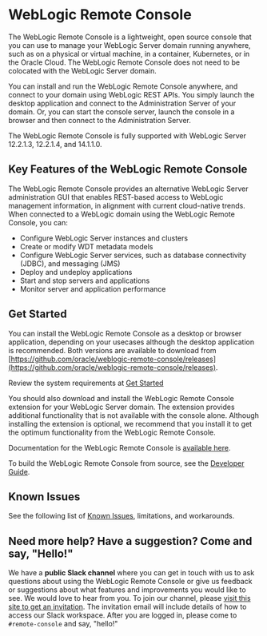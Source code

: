 
# WebLogic Remote Console

The WebLogic Remote Console is a lightweight, open source console that you can use to manage your WebLogic Server domain running anywhere, such as on a physical or virtual machine, in a container, Kubernetes, or in the Oracle Cloud. The WebLogic Remote Console does not need to be colocated with the WebLogic Server domain.

You can install and run the WebLogic Remote Console anywhere, and connect to your domain using WebLogic REST APIs. You simply launch the desktop application and connect to the Administration Server of your domain. Or, you can start the console server, launch the console in a browser and then connect to the Administration Server.

The WebLogic Remote Console is fully supported with WebLogic Server 12.2.1.3, 12.2.1.4, and 14.1.1.0.

## Key Features of the WebLogic Remote Console
The WebLogic Remote Console provides an alternative WebLogic Server administration GUI that enables REST-based access to WebLogic management information, in alignment with current cloud-native trends. When connected to a WebLogic domain using the WebLogic Remote Console, you can:
* Configure WebLogic Server instances and clusters
* Create or modify WDT metadata models
* Configure WebLogic Server services, such as database connectivity (JDBC), and messaging (JMS)
* Deploy and undeploy applications
* Start and stop servers and applications
* Monitor server and application performance

## Get Started
You can install the WebLogic Remote Console as a desktop or browser application, depending on your usecases although the desktop application is recommended. Both versions are available to download from [https://github.com/oracle/weblogic-remote-console/releases](https://github.com/oracle/weblogic-remote-console/releases).

Review the system requirements at [Get Started](https://oracle.github.io/weblogic-remote-console/setup/)

You should also download and install the WebLogic Remote Console extension for your WebLogic Server domain. The extension provides additional functionality that is not available with the console alone. Although installing the extension is optional, we recommend that you install it to get the optimum functionality from the WebLogic Remote Console.

Documentation for the WebLogic Remote Console is [available here](https://oracle.github.io/weblogic-remote-console/setup/). 

To build the WebLogic Remote Console from source, see the [Developer Guide](https://oracle.github.io/weblogic-remote-console/develop/build-source/).

## Known Issues
See the following list of [Known Issues](https://oracle.github.io/weblogic-remote-console/reference/known_issues/), limitations, and workarounds.

## Need more help? Have a suggestion? Come and say, "Hello!"

We have a **public Slack channel** where you can get in touch with us to ask questions about using the WebLogic Remote Console or give us feedback
or suggestions about what features and improvements you would like to see.  We would love to hear from you. To join our channel,
please [visit this site to get an invitation](https://weblogic-slack-inviter.herokuapp.com/). The invitation email will include
details of how to access our Slack workspace.  After you are logged in, please come to `#remote-console` and say, "hello!"
